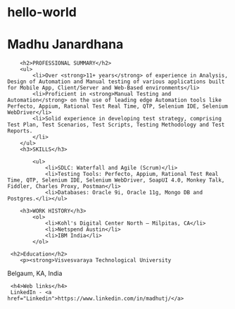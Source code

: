 # hello-world 
<!DOCTYPE html>
<html>
 <head>
    <title>Lab #2</title>
 </head>
 <body>
     <h1>Madhu Janardhana</h1>
     
        <h2>PROFESSIONAL SUMMARY</h2>
        <ul>
            <li>Over <strong>11+ years</strong> of experience in Analysis, Design of Automation and Manual testing of various applications built for Mobile App, Client/Server and Web-Based environments</li>
            <li>Proficient in <strong>Manual Testing and Automation</strong> on the use of leading edge Automation tools like Perfecto, Appium, Rational Test Real Time, QTP, Selenium IDE, Selenium WebDriver</li>
            <li>Solid experience in developing test strategy, comprising Test Plan, Test Scenarios, Test Scripts, Testing Methodology and Test Reports.
            </li>
        </ul>
        <h3>SKILLS</h3>
        
            <ul>
                <li>SDLC: Waterfall and Agile (Scrum)</li>
                <li>Testing Tools: Perfecto, Appium, Rational Test Real Time, QTP, Selenium IDE, Selenium WebDriver, SoapUI 4.0, Monkey Talk, Fiddler, Charles Proxy, Postman</li>
                <li>Databases: Oracle 9i, Oracle 11g, Mongo DB and Postgres.</li></ul>

        <h3>WORK HISTORY</h3>
            <ol>
                <li>Kohl's Digital Center North – Milpitas, CA</li>
                <li>Netspend Austin</li>
                <li>IBM India</li>
            </ol>
    
     <h2>Education</h2>
        <p><strong>Visvesvaraya Technological University
</strong>Belgaum, KA, India</p>
     
     <h4>Web links</h4>
     LinkedIn - <a href="Linkedin">https://www.linkedin.com/in/madhutj/</a>
    
 </body>
</html>
